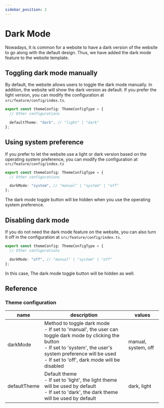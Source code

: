 ```yaml
---
sidebar_position: 2
---
```


# Dark Mode

Nowadays, It is common for a website to have a dark version of the website to go along with the default design. Thus, we have added the dark mode feature to the website template.

## Toggling dark mode manually

By default, the website allows users to toggle the dark mode manually. In addition, the website will show the dark version as default. If you prefer the light version, you can modify the configuration at `src/feature/config/index.ts`.

```ts
export const themeConfig: ThemeConfigType = {
  // Other configurations

  defaultTheme: "dark", // "light" | "dark"
};
```

## Using system preference

If you prefer to let the website use a light or dark version based on the operating system preference, you can modify the configuration at `src/feature/config/index.ts`

```ts
export const themeConfig: ThemeConfigType = {
  // Other configurations

  darkMode: "system", // "manual" | "system" | "off"
};
```

The dark mode toggle button will be hidden when you use the operating system preference.

## Disabling dark mode

If you do not need the dark mode feature on the website, you can also turn it off in the configuration at `src/feature/config/index.ts`.

```ts
export const themeConfig: ThemeConfigType = {
  // Other configurations

  darkMode: "off", // "manual" | "system" | "off"
};
```

In this case, The dark mode toggle button will be hidden as well.

## Reference

### Theme configuration

| name         | description                                                                                                                                                                                                                      | values              |
| ------------ | -------------------------------------------------------------------------------------------------------------------------------------------------------------------------------------------------------------------------------- | ------------------- |
| darkMode     | Method to toggle dark mode<br/>- If set to 'manual', the user can toggle dark mode by clicking the button<br/>- If set to 'system', the user's system preference will be used<br />- If set to 'off', dark mode will be disabled | manual, system, off |
| defaultTheme | Default theme<br />- If set to 'light', the light theme will be used by default<br />- If set to 'dark', the dark theme will be used by default                                                                                  | dark, light         |
